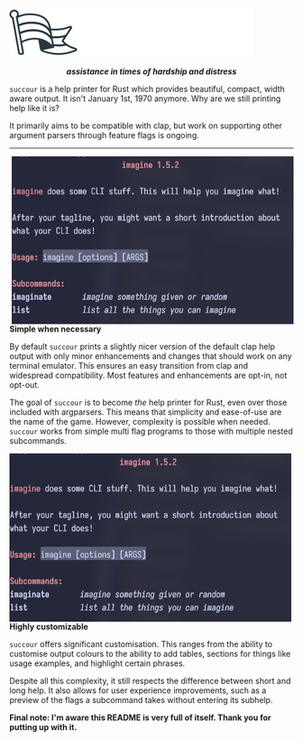 <img src="./assets/logo.svg">

<p align="center"><i><b>assistance in times of hardship and distress</b></i></p>

`succour` is a help printer for Rust which provides beautiful, compact, width aware output. It isn't January 1st, 1970 anymore. Why are we still printing help like it is? 

It primarily aims to be compatible with clap, but work on supporting other argument parsers through feature flags is ongoing.

---

<img src="./assets/ss1.png" align="right" width="500px">

**Simple when necessary**

By default `succour` prints a slightly nicer version of the default clap help output with only minor enhancements and changes
that should work on any terminal emulator. This ensures an 
easy transition from clap and widespread compatibility. Most features and enhancements are opt-in, not opt-out.

The goal of `succour` is to become *the* help printer for Rust, even over those included with argparsers. This means that 
simplicity and ease-of-use are the name of the game. However, complexity is possible when needed. `succour` works from 
simple multi flag programs to those with multiple nested subcommands.



<img src="./assets/ss1.png" align="left" width="500px">

**Highly customizable**

`succour` offers significant customisation. This ranges from the ability to customise output colours to the ability to add tables, sections 
for things like usage examples, and highlight certain phrases. 

Despite all this complexity, it still respects the difference between short and long help. It also allows for user experience improvements, 
such as a preview of the flags a subcommand takes without entering its subhelp.




**Final note: I'm aware this README is very full of itself. Thank you for putting up with it.**
